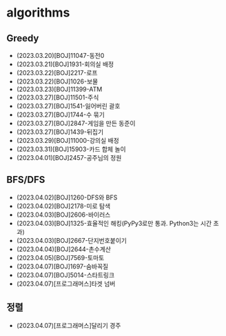 # algorithms
## Greedy
- (2023.03.20)[BOJ]11047-동전0
- (2023.03.21)[BOJ]1931-회의실 배정
- (2023.03.22)[BOJ]2217-로프
- (2023.03.22)[BOJ]1026-보물
- (2023.03.23)[BOJ]11399-ATM
- (2023.03.27)[BOJ]11501-주식
- (2023.03.27)[BOJ]1541-잃어버린 괄호
- (2023.03.27)[BOJ]1744-수 묶기
- (2023.03.27)[BOJ]2847-게임을 만든 동준이
- (2023.03.27)[BOJ]1439-뒤집기
- (2023.03.29)[BOJ]11000-강의실 배정
- (2023.03.31)[BOJ]15903-카드 합체 놀이
- (2023.04.01)[BOJ]2457-공주님의 정원
## BFS/DFS
- (2023.04.02)[BOJ]1260-DFS와 BFS
- (2023.04.02)[BOJ]2178-미로 탐색
- (2023.04.03)[BOJ]2606-바이러스
- (2023.04.03)[BOJ]1325-효율적인 해킹(PyPy3로만 통과. Python3는 시간 초과)
- (2023.04.03)[BOJ]2667-단지번호붙이기
- (2023.04.04)[BOJ]2644-촌수계산
- (2023.04.05)[BOJ]7569-토마토
- (2023.04.07)[BOJ]1697-숨바꼭질
- (2023.04.07)[BOJ]5014-스타트링크
- (2023.04.07)[프로그래머스]타겟 넘버
## 정렬
- (2023.04.07)[프로그래머스]달리기 경주
